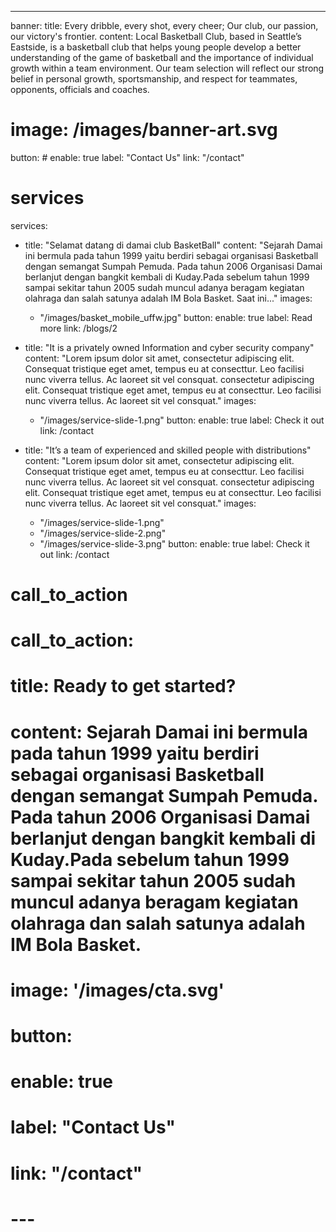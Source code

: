 ---
banner:
  title: Every dribble, every shot, every cheer; Our club, our passion, our victory's frontier.
  content: Local Basketball Club, based in Seattle’s Eastside, is a basketball club that helps young people develop a better understanding of the game of basketball and the importance of individual growth within a team environment. Our team selection will reflect our strong belief in personal growth, sportsmanship, and respect for teammates, opponents, officials and coaches.
  # image: /images/banner-art.svg
  button:
    # enable: true
    label: "Contact Us"
    link: "/contact"

# services
services:
  - title: "Selamat datang di damai club BasketBall"
    content: "Sejarah Damai  ini bermula pada tahun 1999 yaitu berdiri  sebagai organisasi Basketball dengan semangat Sumpah Pemuda. Pada tahun 2006 Organisasi Damai berlanjut dengan bangkit kembali di Kuday.Pada sebelum tahun 1999 sampai sekitar tahun 2005 sudah muncul adanya beragam kegiatan olahraga dan salah satunya adalah IM Bola Basket. Saat ini..."
    images:
      - "/images/basket_mobile_uffw.jpg"
    button:
      enable: true
      label: Read more
      link: /blogs/2

  - title: "It is a privately owned Information and cyber security company"
    content: "Lorem ipsum dolor sit amet, consectetur adipiscing elit. Consequat tristique eget amet, tempus eu at consecttur. Leo facilisi nunc viverra tellus. Ac laoreet sit vel consquat. consectetur adipiscing elit. Consequat tristique eget amet, tempus eu at consecttur. Leo facilisi nunc viverra tellus. Ac laoreet sit vel consquat."
    images: 
      - "/images/service-slide-1.png"
    button:
      enable: true
      label: Check it out
      link: /contact
  
  - title: "It’s a team of experienced and skilled people with distributions"
    content: "Lorem ipsum dolor sit amet, consectetur adipiscing elit. Consequat tristique eget amet, tempus eu at consecttur. Leo facilisi nunc viverra tellus. Ac laoreet sit vel consquat. consectetur adipiscing elit. Consequat tristique eget amet, tempus eu at consecttur. Leo facilisi nunc viverra tellus. Ac laoreet sit vel consquat."
    images:
      - "/images/service-slide-1.png"
      - "/images/service-slide-2.png"
      - "/images/service-slide-3.png"
    button:
      enable: true
      label: Check it out
      link: /contact





# call_to_action
# call_to_action:
#   title: Ready to get started?
#   content: Sejarah Damai ini bermula pada tahun 1999 yaitu berdiri sebagai organisasi Basketball dengan semangat Sumpah Pemuda. Pada tahun 2006 Organisasi Damai berlanjut dengan bangkit kembali di Kuday.Pada sebelum tahun 1999 sampai sekitar tahun 2005 sudah muncul adanya beragam kegiatan olahraga dan salah satunya adalah IM Bola Basket.
#   image: '/images/cta.svg'
#   button:
#     enable: true
#     label: "Contact Us"
#     link: "/contact"
# ---
